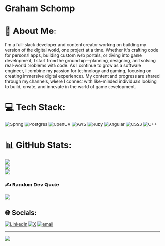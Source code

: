 # Graham Schomp

# 💫 About Me:
I'm a full-stack developer and content creator working on building my version of the digital world, one project at a time. Whether it's crafting code for personal apps, building custom web portals, or diving into game development, I start from the ground up—planning, designing, and solving real-world problems with code. As I continue to grow as a software engineer, I combine my passion for technology and gaming, focusing on creating immersive digital experiences. My content and progress are shared through my channels, where I connect with like-minded individuals looking to build, create, and innovate in the world of game development.


# 💻 Tech Stack:
![Spring](https://img.shields.io/badge/spring-%236DB33F.svg?style=for-the-badge&logo=spring&logoColor=white) ![Postgres](https://img.shields.io/badge/postgres-%23316192.svg?style=for-the-badge&logo=postgresql&logoColor=white) ![OpenCV](https://img.shields.io/badge/opencv-%23white.svg?style=for-the-badge&logo=opencv&logoColor=white) ![AWS](https://img.shields.io/badge/AWS-%23FF9900.svg?style=for-the-badge&logo=amazon-aws&logoColor=white) ![Ruby](https://img.shields.io/badge/ruby-%23CC342D.svg?style=for-the-badge&logo=ruby&logoColor=white) ![Angular](https://img.shields.io/badge/angular-%23DD0031.svg?style=for-the-badge&logo=angular&logoColor=white) ![CSS3](https://img.shields.io/badge/css3-%231572B6.svg?style=for-the-badge&logo=css3&logoColor=white) ![C++](https://img.shields.io/badge/c++-%2300599C.svg?style=for-the-badge&logo=c%2B%2B&logoColor=white)
# 📊 GitHub Stats:
![](https://github-readme-stats.vercel.app/api?username=SCHOOMP&theme=dark&hide_border=false&include_all_commits=true&count_private=false)<br/>
![](https://nirzak-streak-stats.vercel.app/?user=SCHOOMP&theme=dark&hide_border=false)<br/>
![](https://github-readme-stats.vercel.app/api/top-langs/?username=SCHOOMP&theme=dark&hide_border=false&include_all_commits=true&count_private=false&layout=compact)

### ✍️ Random Dev Quote
![](https://quotes-github-readme.vercel.app/api?type=horizontal&theme=dark)

## 🌐 Socials:
[![LinkedIn](https://img.shields.io/badge/LinkedIn-%230077B5.svg?logo=linkedin&logoColor=white)](https://linkedin.com/in/https://www.linkedin.com/in/graham-schomp-a962751a3/) [![X](https://img.shields.io/badge/X-black.svg?logo=X&logoColor=white)](https://x.com/@gschomp) [![email](https://img.shields.io/badge/Email-D14836?logo=gmail&logoColor=white)](mailto:Grahamschomp2@gmail.com) 


---
[![](https://visitcount.itsvg.in/api?id=SCHOOMP&icon=0&color=0)](https://visitcount.itsvg.in)

<!-- Proudly created with GPRM ( https://gprm.itsvg.in ) -->
